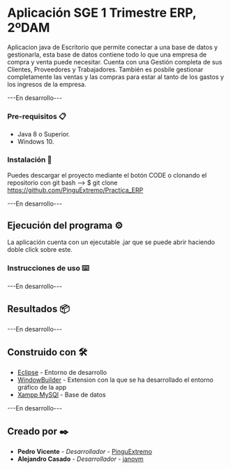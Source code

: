 # Aplicación SGE 1 Trimestre ERP, 2ºDAM

Aplicacion java de Escritorio que permite conectar a una base de datos y gestionarla, esta base de datos contiene todo lo que una empresa de compra y venta puede necesitar.
Cuenta con una Gestión completa de sus Clientes, Proveedores y Trabajadores.
También es posbile gestionar completamente las ventas y las compras para estar al tanto de los gastos y los ingresos de la empresa.

---En desarrollo---


### Pre-requisitos 📋

* Java 8 o Superior.
* Windows 10.


### Instalación 🔧

Puedes descargar el proyecto mediante el botón CODE o clonando el repositorio con git bash
--> $ git clone https://github.com/PinguExtremo/Practica_ERP

---En desarrollo---

## Ejecución del programa ⚙️

La aplicación cuenta con un ejecutable .jar que se puede abrir haciendo doble click sobre este.


### Instrucciones de uso ⌨️

---En desarrollo---


## Resultados 📦

---En desarrollo---


## Construido con 🛠️

* [Eclipse](https://www.eclipse.org/downloads/) - Entorno de desarrollo
* [WindowBuilder](https://www.eclipse.org/windowbuilder/download.php) - Extension con la que se ha desarrollado el entorno gráfico de la app
* [Xampp MySQl](https://www.apachefriends.org/es/index.html) - Base de datos

---En desarrollo---


## Creado por ✒️

* **Pedro Vicente** - *Desarrollador* - [PinguExtremo](https://github.com/PinguExtremo)
* **Alejandro Casado** - *Desarrollador* - [janovm](https://github.com/janovm)
